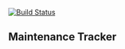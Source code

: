 [![Build Status](https://travis-ci.org/cwizard2011/mt-python-flask.svg?branch=develop)](https://travis-ci.org/cwizard2011/mt-python-flask)
## Maintenance Tracker